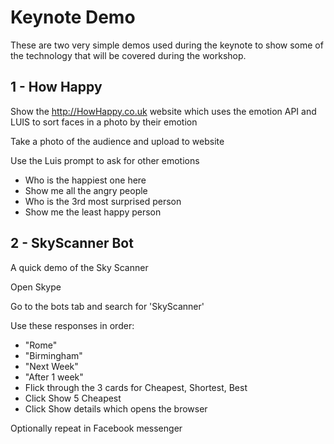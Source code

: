 # Keynote Demo
These are two very simple demos used during the keynote to show some of the technology that will be covered during the workshop.

## 1 - How Happy
Show the http://HowHappy.co.uk website which uses the emotion API and LUIS to sort faces in a photo by their emotion

Take a photo of the audience and upload to website

Use the Luis prompt to ask for other emotions
* Who is the happiest one here
* Show me all the angry people
* Who is the 3rd most surprised person
* Show me the least happy person

## 2 - SkyScanner Bot
A quick demo of the Sky Scanner

Open Skype

Go to the bots tab and search for 'SkyScanner'

Use these responses in order:
* "Rome"
* "Birmingham"
* "Next Week"
* "After 1 week"
* Flick through the 3 cards for Cheapest, Shortest, Best
* Click Show 5 Cheapest
* Click Show details which opens the browser

Optionally repeat in Facebook messenger